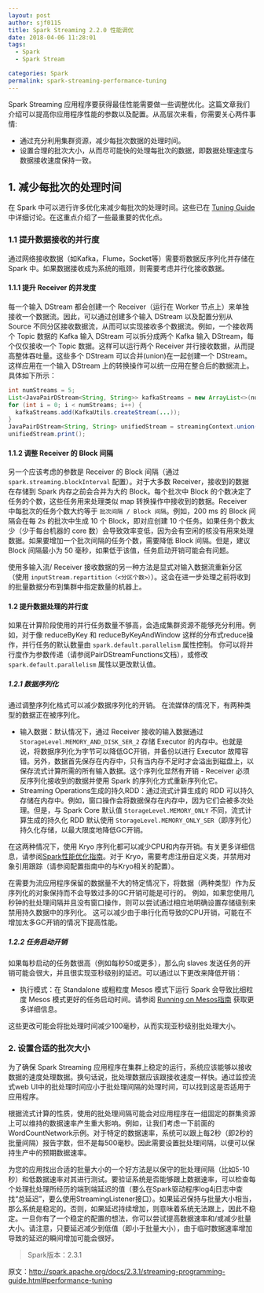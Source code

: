 ```yaml
---
layout: post
author: sjf0115
title: Spark Streaming 2.2.0 性能调优
date: 2018-04-06 11:28:01
tags:
  - Spark
  - Spark Stream

categories: Spark
permalink: spark-streaming-performance-tuning
---
```


Spark Streaming 应用程序要获得最佳性能需要做一些调整优化。这篇文章我们介绍可以提高你应用程序性能的参数以及配置。从高层次来看，你需要关心两件事情:
- 通过充分利用集群资源，减少每批次数据的处理时间。
- 设置合理的批次大小，从而尽可能快的处理每批次的数据，即数据处理速度与数据接收速度保持一致。

## 1. 减少每批次的处理时间

在 Spark 中可以进行许多优化来减少每批次的处理时间。这些已在 [Tuning Guide](https://spark.apache.org/docs/2.2.0/tuning.html) 中详细讨论。在这重点介绍了一些最重要的优化点。

### 1.1 提升数据接收的并行度

通过网络接收数据（如Kafka，Flume，Socket等）需要将数据反序列化并存储在 Spark 中。如果数据接收成为系统的瓶颈，则需要考虑并行化接收数据。

#### 1.1.1 提升 Receiver 的并发度

每一个输入 DStream 都会创建一个 Receiver（运行在 Worker 节点上）来单独接收一个数据流。因此，可以通过创建多个输入 DStream 以及配置分别从 Source 不同分区接收数据流，从而可以实现接收多个数据流。例如，一个接收两个 Topic 数据的 Kafka 输入 DStream 可以拆分成两个 Kafka 输入 DStream，每个仅仅接收一个 Topic 数据。这样可以运行两个 Receiver 并行接收数据，从而提高整体吞吐量。这些多个 DStream 可以合并(union)在一起创建一个 DStream。这样应用在一个输入 DStream 上的转换操作可以统一应用在整合后的数据流上。具体如下所示：
```java
int numStreams = 5;
List<JavaPairDStream<String, String>> kafkaStreams = new ArrayList<>(numStreams);
for (int i = 0; i < numStreams; i++) {
  kafkaStreams.add(KafkaUtils.createStream(...));
}
JavaPairDStream<String, String> unifiedStream = streamingContext.union(kafkaStreams.get(0), kafkaStreams.subList(1, kafkaStreams.size()));
unifiedStream.print();
```

#### 1.1.2 调整 Receiver 的 Block 间隔

另一个应该考虑的参数是 Receiver 的 Block 间隔（通过 `spark.streaming.blockInterval` 配置）。对于大多数 Receiver，接收到的数据在存储到 Spark 内存之前会合并为大的 Block。每个批次中 Block 的个数决定了任务的个数，这些任务用来处理类似 map 转换操作中接收到的数据。Receiver 中每批次的任务个数大约等于 `批次间隔 / Block 间隔`。例如，200 ms 的 Block 间隔会在每 2s 的批次中生成 10 个 Block，即对应创建 10 个任务。如果任务个数太少（少于每台机器的 core 数）会导致效率变低，因为会有空闲的核没有用来处理数据。如果要增加一个批次间隔的任务个数，需要降低 Block 间隔。但是，建议 Block 间隔最小为 50 毫秒，如果低于该值，任务启动开销可能会有问题。

使用多输入流/ Receiver 接收数据的另一种方法是显式对输入数据流重新分区（使用 `inputStream.repartition（<分区个数>）`）。这会在进一步处理之前将收到的批量数据分布到集群中指定数量的机器上。

#### 1.2 提升数据处理的并行度

如果在计算阶段使用的并行任务数量不够高，会造成集群资源不能够充分利用。例如，对于像 reduceByKey 和 reduceByKeyAndWindow 这样的分布式reduce操作，并行任务的默认数量由 `spark.default.parallelism` 属性控制。 你可以将并行度作为参数传递（请参阅PairDStreamFunctions文档），或修改 `spark.default.parallelism` 属性以更改默认值。

##### 1.2.1 数据序列化

通过调整序列化格式可以减少数据序列化的开销。 在流媒体的情况下，有两种类型的数据正在被序列化。

- 输入数据：默认情况下，通过 Receiver 接收的输入数据通过 `StorageLevel.MEMORY_AND_DISK_SER_2` 存储 Executor 的内存中。也就是说，将数据序列化为字节可以降低GC开销，并备份以进行 Executor 故障容错。另外，数据首先保存在内存中，只有当内存不足时才会溢出到磁盘上，以保存流式计算所需的所有输入数据。这个序列化显然有开销 - Receiver 必须反序列化接收到的数据并使用 Spark 的序列化方式重新序列化它。  
- Streaming Operations生成的持久RDD：通过流式计算生成的 RDD 可以持久存储在内存中。例如，窗口操作会将数据保存在内存中，因为它们会被多次处理。但是，与 Spark Core 默认值 `StorageLevel.MEMORY_ONLY` 不同，流式计算生成的持久化 RDD 默认使用 `StorageLevel.MEMORY_ONLY_SER`（即序列化）持久化存储，以最大限度地降低GC开销。

在这两种情况下，使用 Kryo 序列化都可以减少CPU和内存开销。有关更多详细信息，请参阅[Spark性能优化指南](http://spark.apache.org/docs/latest/tuning.html#data-serialization)。对于 Kryo，需要考虑注册自定义类，并禁用对象引用跟踪（请参阅配置指南中的与Kryo相关的配置）。

在需要为流应用程序保留的数据量不大的特定情况下，将数据（两种类型）作为反序列化的对象保持而不会导致过多的GC开销可能是可行的。 例如，如果您使用几秒钟的批处理间隔并且没有窗口操作，则可以尝试通过相应地明确设置存储级别来禁用持久数据中的序列化。 这可以减少由于串行化而导致的CPU开销，可能在不增加太多GC开销的情况下提高性能。

##### 1.2.2 任务启动开销

如果每秒启动的任务数很高（例如每秒50或更多），那么向 slaves 发送任务的开销可能会很大，并且很实现亚秒级别的延迟。可以通过以下更改来降低开销：
- 执行模式：在 Standalone 或粗粒度 Mesos 模式下运行 Spark 会导致比细粒度 Mesos 模式更好的任务启动时间。请参阅 [Running on Mesos指南](http://spark.apache.org/docs/latest/running-on-mesos.html) 获取更多详细信息。

这些更改可能会将批处理时间减少100毫秒，从而实现亚秒级别批处理大小。

### 2. 设置合适的批次大小

为了确保 Spark Streaming 应用程序在集群上稳定的运行，系统应该能够以接收数据的速度处理数据。换句话说，批处理数据应该跟接收速度一样快。通过监控流式web UI中的批处理时间应小于批处理间隔的处理时间，可以找到这是否适用于应用程序。

根据流式计算的性质，使用的批处理间隔可能会对应用程序在一组固定的群集资源上可以维持的数据速率产生重大影响。例如，让我们考虑一下前面的WordCountNetwork示例。对于特定的数据速率，系统可以跟上每2秒（即2秒的批量间隔）报告字数，但不是每500毫秒。因此需要设置批处理间隔，以便可以保持生产中的预期数据速率。

为您的应用找出合适的批量大小的一个好方法是以保守的批处理间隔（比如5-10秒）和低数据速率对其进行测试。要验证系统是否能够跟上数据速率，可以检查每个处理批处理所经历的端到端延迟的值（要么在Spark驱动程序log4j日志中查找“总延迟”，要么使用StreamingListener接口）。如果延迟保持与批量大小相当，那么系统是稳定的。否则，如果延迟持续增加，则意味着系统无法跟上，因此不稳定。一旦你有了一个稳定的配置的想法，你可以尝试提高数据速率和/或减少批量大小。请注意，只要延迟减少到低值（即小于批量大小），由于临时数据速率增加导致的延迟的瞬间增加可能会很好。

> Spark版本：2.3.1

原文：http://spark.apache.org/docs/2.3.1/streaming-programming-guide.html#performance-tuning
